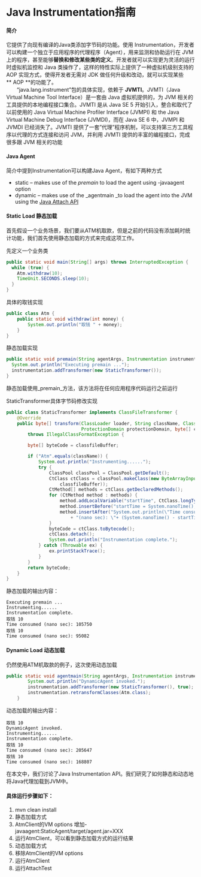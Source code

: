 # Java Instrumentation指南

<a name="e05dce83"></a>
#### 简介
它提供了向现有编译的Java类添加字节码的功能。使用 Instrumentation，开发者可以构建一个独立于应用程序的代理程序（Agent），用来监测和协助运行在 JVM 上的程序，甚至能够**替换和修改某些类的定义**。开发者就可以实现更为灵活的运行时虚拟机监控和 Java 类操作了，这样的特性实际上提供了一种虚拟机级别支持的 AOP 实现方式，使得开发者无需对 JDK 做任何升级和改动，就可以实现某些** AOP **的功能了。<br />　　“java.lang.instrument”包的具体实现，依赖于 **JVMTI**。JVMTI（Java Virtual Machine Tool Interface）是一套由 Java 虚拟机提供的，为 JVM 相关的工具提供的本地编程接口集合。JVMTI 是从 Java SE 5 开始引入，整合和取代了以前使用的 Java Virtual Machine Profiler Interface (JVMPI) 和 the Java Virtual Machine Debug Interface (JVMDI)，而在 Java SE 6 中，JVMPI 和 JVMDI 已经消失了。JVMTI 提供了一套”代理”程序机制，可以支持第三方工具程序以代理的方式连接和访问 JVM，并利用 JVMTI 提供的丰富的编程接口，完成很多跟 JVM 相关的功能<br />

<a name="ed9b56b2"></a>
#### Java Agent
简介中提到Instrumentation可以构建Java Agent，有如下两种方式
* static – makes use of the _premain_ to load the agent using -javaagent option
* dynamic – makes use of the _agentmain _to load the agent into the JVM using the [Java Attach API](https://docs.oracle.com/javase/7/docs/jdk/api/attach/spec/com/sun/tools/attach/package-summary.html)

<a name="ffe90605"></a>
#### Static Load 静态加载
首先假设一个业务场景，我们要从ATM机取款，但是之前的代码没有添加耗时统计功能，我们首先使用静态加载的方式来完成这项工作。

先定义一个业务类
```java
public static void main(String[] args) throws InterruptedException {
  while (true) {
    Atm.withdraw(10);
    TimeUnit.SECONDS.sleep(10);
  }
}
```

具体的取钱实现
```java
public class Atm {
    public static void withdraw(int money) {
        System.out.println("取钱 " + money);
    }
}
```

静态加载实现
```java
public static void premain(String agentArgs, Instrumentation instrumentation) {
  System.out.println("Executing premain ...");
  instrumentation.addTransformer(new StaticTransformer());
}
```
静态加载使用_premain_方法，该方法将在任何应用程序代码运行之前运行

StaticTransformer具体字节码修改实现
```java
public class StaticTransformer implements ClassFileTransformer {
    @Override
    public byte[] transform(ClassLoader loader, String className, Class<?> classBeingRedefined,
                            ProtectionDomain protectionDomain, byte[] classfileBuffer)
        throws IllegalClassFormatException {

        byte[] byteCode = classfileBuffer;

        if ("Atm".equals(className)) {
            System.out.println("Instrumenting......");
            try {
                ClassPool classPool = ClassPool.getDefault();
                CtClass ctClass = classPool.makeClass(new ByteArrayInputStream(
                    classfileBuffer));
                CtMethod[] methods = ctClass.getDeclaredMethods();
                for (CtMethod method : methods) {
                    method.addLocalVariable("startTime", CtClass.longType);
                    method.insertBefore("startTime = System.nanoTime();");
                    method.insertAfter("System.out.println(\"Time consumed "
                        + "(nano sec): \"+ (System.nanoTime() - startTime) );");
                }
                byteCode = ctClass.toBytecode();
                ctClass.detach();
                System.out.println("Instrumentation complete.");
            } catch (Throwable ex) {
                ex.printStackTrace();
            }
        }
        return byteCode;
    }
}
```

静态加载的输出内容：
```
Executing premain ...
Instrumenting......
Instrumentation complete.
取钱 10
Time consumed (nano sec): 105750
取钱 10
Time consumed (nano sec): 95082
```

<a name="6d795bf7"></a>
#### Dynamic Load 动态加载
仍然使用ATM机取款的例子，这次使用动态加载
```java
public static void agentmain(String agentArgs, Instrumentation instrumentation) throws UnmodifiableClassException {
        System.out.println("DynamicAgent invoked.");
        instrumentation.addTransformer(new StaticTransformer(), true);
        instrumentation.retransformClasses(Atm.class);
    }
```

动态加载的输出内容：
```
取钱 10
DynamicAgent invoked.
Instrumenting......
Instrumentation complete.
取钱 10
Time consumed (nano sec): 205647
取钱 10
Time consumed (nano sec): 168807
```


在本文中，我们讨论了Java Instrumentation API。我们研究了如何静态和动态地将Java代理加载到JVM中。<br />

<a name="aafb2b14"></a>
#### 具体运行步骤如下：
1. mvn clean install
1. 静态加载方式
  1. AtmClient的VM options 增加-javaagent:StaticAgent/target/agent.jar=XXX
  1. 运行AtmClient，可以看到静态加载方式的运行结果
3. 动态加载方式
  1. 移除AtmClient的VM options
  1. 运行AtmClient
  1. 运行AttachTest
